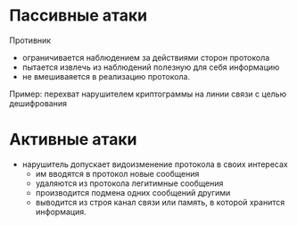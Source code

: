 # Пассивные атаки

Противник
- ограничивается наблюдением за действиями сторон протокола
- пытается извлечь из наблюдений полезную для себя информацию
- не вмешиваяется в реализацию протокола.

Пример: перехват нарушителем криптограммы на линии связи с целью дешифрования

# Активные атаки

- нарушитель допускает видоизменение протокола в своих интересах
    - им вводятся в протокол новые сообщения
    - удаляются из протокола легитимные сообщения
    - производится подмена одних сообщений другими
    - выводится из строя канал связи или память, в которой хранится информация.